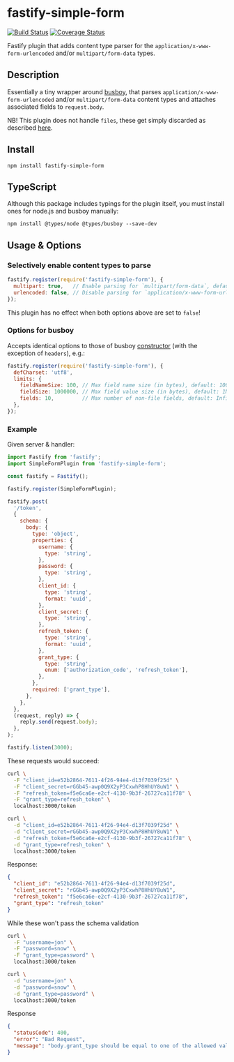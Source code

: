 # fastify-simple-form

[![Build Status](https://travis-ci.org/unematiii/fastify-simple-form.svg)](https://travis-ci.org/unematiii/fastify-simple-form)
[![Coverage Status](https://coveralls.io/repos/github/unematiii/fastify-simple-form/badge.svg)](https://coveralls.io/github/unematiii/fastify-simple-form)

Fastify plugin that adds content type parser for the `application/x-www-form-urlencoded` and/or `multipart/form-data` types.

## Description

Essentially a tiny wrapper around [busboy](https://github.com/mscdex/busboy), that parses `application/x-www-form-urlencoded` and/or `multipart/form-data` content types and attaches associated fields to `request.body`.

NB! This plugin does not handle `files`, these get simply discarded as described [here](https://github.com/mscdex/busboy#busboy-special-events).

## Install

```
npm install fastify-simple-form
```

## TypeScript

Although this package includes typings for the plugin itself, you must install ones for node.js and busboy manually:
```
npm install @types/node @types/busboy --save-dev
```

## Usage & Options

### Selectively enable content types to parse

```js
fastify.register(require('fastify-simple-form'), {
  multipart: true,   // Enable parsing for `multipart/form-data`, default: true
  urlencoded: false, // Disable parsing for `application/x-www-form-urlencoded`, default: true
});
```

This plugin has no effect when both options above are set to `false`!

### Options for busboy

Accepts identical options to those of busboy [constructor](https://github.com/mscdex/busboy#busboy-methods) (with the exception of `headers`), e.g.:

```js
fastify.register(require('fastify-simple-form'), {
  defCharset: 'utf8',
  limits: {
    fieldNameSize: 100, // Max field name size (in bytes), default: 100
    fieldSize: 1000000, // Max field value size (in bytes), default: 1MB
    fields: 10,         // Max number of non-file fields, default: Infinity
  },
});
```

### Example

Given server & handler:

```js
import Fastify from 'fastify';
import SimpleFormPlugin from 'fastify-simple-form';

const fastify = Fastify();

fastify.register(SimpleFormPlugin);

fastify.post(
  '/token',
  {
    schema: {
      body: {
        type: 'object',
        properties: {
          username: {
            type: 'string',
          },
          password: {
            type: 'string',
          },
          client_id: {
            type: 'string',
            format: 'uuid',
          },
          client_secret: {
            type: 'string',
          },
          refresh_token: {
            type: 'string',
            format: 'uuid',
          },
          grant_type: {
            type: 'string',
            enum: ['authorization_code', 'refresh_token'],
          },
        },
        required: ['grant_type'],
      },
    },
  },
  (request, reply) => {
    reply.send(request.body);
  },
);

fastify.listen(3000);
```

These requests would succeed:

```sh
curl \
  -F "client_id=e52b2864-7611-4f26-94e4-d13f7039f25d" \
  -F "client_secret=rGGb45-awp0Q9X2yP3CxwhP8HhUY8uW1" \
  -F "refresh_token=f5e6ca6e-e2cf-4130-9b3f-26727ca11f78" \
  -F "grant_type=refresh_token" \
  localhost:3000/token
```

```sh
curl \
  -d "client_id=e52b2864-7611-4f26-94e4-d13f7039f25d" \
  -d "client_secret=rGGb45-awp0Q9X2yP3CxwhP8HhUY8uW1" \
  -d "refresh_token=f5e6ca6e-e2cf-4130-9b3f-26727ca11f78" \
  -d "grant_type=refresh_token" \
  localhost:3000/token
```

Response:

```json
{
  "client_id": "e52b2864-7611-4f26-94e4-d13f7039f25d",
  "client_secret": "rGGb45-awp0Q9X2yP3CxwhP8HhUY8uW1",
  "refresh_token": "f5e6ca6e-e2cf-4130-9b3f-26727ca11f78",
  "grant_type": "refresh_token"
}
```

While these won't pass the schema validation

```sh
curl \
  -F "username=jon" \
  -F "password=snow" \
  -F "grant_type=password" \
  localhost:3000/token
```

```sh
curl \
  -d "username=jon" \
  -d "password=snow" \
  -d "grant_type=password" \
  localhost:3000/token
```

Response

```json
{
  "statusCode": 400,
  "error": "Bad Request",
  "message": "body.grant_type should be equal to one of the allowed values"
}
```

